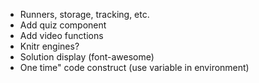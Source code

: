 



- Runners, storage, tracking, etc.
- Add quiz component
- Add video functions
- Knitr engines?
- Solution display (font-awesome)
- One time" code construct (use variable in environment)


